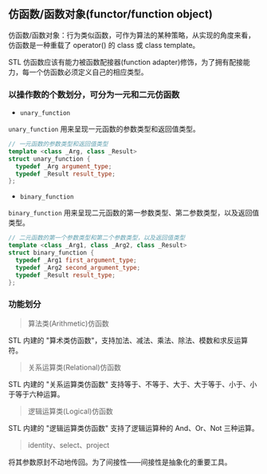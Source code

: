 ## 仿函数/函数对象(functor/function object)

仿函数/函数对象：行为类似函数，可作为算法的某种策略，从实现的角度来看，仿函数是一种重载了 operator() 的 class 或 class template。

STL 仿函数应该有能力被函数配接器(function adapter)修饰，为了拥有配接能力，每一个仿函数必须定义自己的相应类型。

### 以操作数的个数划分，可分为一元和二元仿函数

* `unary_function`

`unary_function` 用来呈现一元函数的参数类型和返回值类型。

```cpp
// 一元函数的参数类型和返回值类型
template <class _Arg, class _Result>
struct unary_function {
  typedef _Arg argument_type;
  typedef _Result result_type;
}; 
```

* `binary_function`

`binary_function` 用来呈现二元函数的第一参数类型、第二参数类型，以及返回值类型。

```cpp
// 二元函数的第一个参数类型和第二个参数类型，以及返回值类型
template <class _Arg1, class _Arg2, class _Result>
struct binary_function {
  typedef _Arg1 first_argument_type;
  typedef _Arg2 second_argument_type;
  typedef _Result result_type;
};
```

### 功能划分

> 算法类(Arithmetic)仿函数

STL 内建的 "算术类仿函数"，支持加法、减法、乘法、除法、模数和求反运算符。

> 关系运算类(Relational)仿函数

STL 内建的 "关系运算类仿函数" 支持等于、不等于、大于、大于等于、小于、小于等于六种运算。

> 逻辑运算类(Logical)仿函数

STL 内建的 "逻辑运算类仿函数" 支持了逻辑运算种的 And、Or、Not 三种运算。

> identity、select、project

将其参数原封不动地传回。为了间接性——间接性是抽象化的重要工具。


